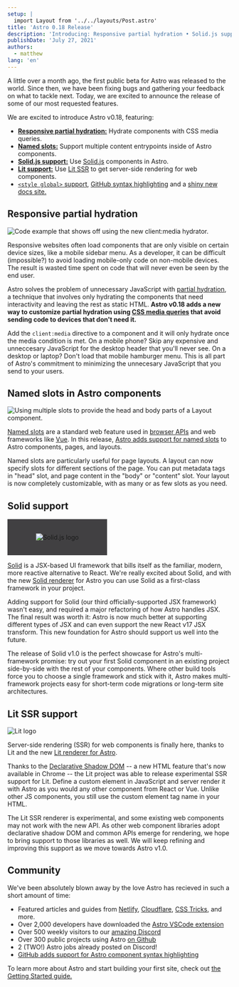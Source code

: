 ```yaml
---
setup: |
  import Layout from '../../layouts/Post.astro'
title: 'Astro 0.18 Release'
description: 'Introducing: Responsive partial hydration • Solid.js support • Lit SSR support • Named slots • Global style support • and more!'
publishDate: 'July 27, 2021'
authors:
  - matthew
lang: 'en'
---
```


A little over a month ago, the first public beta for Astro was released to the world. Since then, we have been fixing bugs and gathering your feedback on what to tackle next. Today, we are excited to announce the release of some of our most requested features.

We are excited to introduce Astro v0.18, featuring:

* __[Responsive partial hydration:](#responsive-partial-hydration)__ Hydrate components with CSS media queries.
* __[Named slots:](#named-slots-in-astro-components)__ Support multiple content entrypoints inside of Astro components.
* __[Solid.js support:](#solid-support)__ Use [Solid.js](https://www.solidjs.com/) components in Astro.
* __[Lit support:](#solid-support)__ Use [Lit SSR](https://lit.dev/) to get server-side rendering for web components.
* [`<style global>` support](https://docs.astro.build/guides/styling#overview), [GitHub syntax highlighting](https://twitter.com/n_moore/status/1417881860051509250) and a [shiny new docs site.](https://docs.astro.build/)

## Responsive partial hydration


<img src="/assets/blog/astro-018/responsive-hydration.jpg" alt="Code example that shows off using the new client:media hydrator." />
<!-- Saved from https://carbon.now.sh/16xchqPVdt5IEAY3Czg3 -->

Responsive websites often load components that are only visible on certain device sizes, like a mobile sidebar menu. As a developer, it can be difficult (impossible?) to avoid loading mobile-only code on non-mobile devices. The result is wasted time spent on code that will never even be seen by the end user.

Astro solves the problem of unnecessary JavaScript with [partial hydration](https://docs.astro.build/core-concepts/component-hydration), a technique that involves only hydrating the components that need interactivity and leaving the rest as static HTML. **Astro v0.18 adds a new way to customize partial hydration using [CSS media queries](https://docs.astro.build/core-concepts/component-hydration#mycomponent-clientmediaquery-) that avoid sending code to devices that don't need it.**

Add the `client:media` directive to a component and it will only hydrate once the media condition is met. On a mobile phone? Skip any expensive and unneccesary JavaScript for the desktop header that you'll never see. On a desktop or laptop? Don't load that mobile hamburger menu. This is all part of Astro's commitment to minimizing the unnecesary JavaScript that you send to your users.

## Named slots in Astro components

![Using multiple slots to provide the head and body parts of a Layout component.](/assets/blog/astro-018/named-slots.png)
<!-- https://carbon.now.sh/9UwJkMCezRIOhzac5VVp -->

[Named slots](https://developer.mozilla.org/en-US/docs/Web/Web_Components/Using_templates_and_slots) are a standard web feature used in [browser APIs](https://developer.mozilla.org/en-US/docs/Web/Web_Components/Using_templates_and_slots) and web frameworks like [Vue](https://vuejs.org/v2/guide/components-slots.html#Named-Slots). In this release, [Astro adds support for named slots](https://docs.astro.build/core-concepts/astro-components#slots) to Astro components, pages, and layouts.

Named slots are particularly useful for page layouts. A layout can now specify slots for different sections of the page. You can put metadata tags in "head" slot, and page content in the "body" or "content" slot. Your layout is now completely customizable, with as many or as few slots as you need.


## Solid support

<img src="/assets/blog/astro-018/solid-logo-dark.svg" alt="Solid.js logo" style="background-color: rgb(65, 64, 66); padding: 2rem 4rem;" />

[Solid](https://www.solidjs.com/) is a JSX-based UI framework that bills itself as the familiar, modern, more reactive alternative to React. We're really excited about Solid, and with the new [Solid renderer](https://github.com/withastro/astro/tree/main/packages/renderers/renderer-solid) for Astro you can use Solid as a first-class framework in your project.

Adding support for Solid (our third officially-supported JSX framework) wasn't easy, and required a major refactoring of how Astro handles JSX. The final result was worth it: Astro is now much better at supporting different types of JSX and can even support the new React v17 JSX transform. This new foundation for Astro should support us well into the future.

The release of Solid v1.0 is the perfect showcase for Astro's multi-framework promise: try out your first Solid component in an existing project side-by-side with the rest of your components. Where other build tools force you to choose a single framework and stick with it, Astro makes multi-framework projects easy for short-term code migrations or long-term site architectures.


## Lit SSR support

![Lit logo](/assets/blog/astro-018/lit-logo.svg)

Server-side rendering (SSR) for web components is finally here, thanks to Lit and the new [Lit renderer for Astro](https://github.com/withastro/astro/tree/main/packages/renderers/renderer-lit).

Thanks to the [Declarative Shadow DOM](https://web.dev/declarative-shadow-dom/) -- a new HTML feature that's now available in Chrome -- the Lit project was able to release experimental SSR support for Lit. Define a custom element in JavaScript and server render it with Astro as you would any other component from React or Vue. Unlike other JS components, you still use the custom element tag name in your HTML.

The Lit SSR renderer is experimental, and some existing web components may not work with the new API. As other web component libraries adopt declarative shadow DOM and common APIs emerge for rendering, we hope to bring support to those libraries as well. We will keep refining and improving this support as we move towards Astro v1.0.

## Community

We've been absolutely blown away by the love Astro has recieved in such a short amount of time:

- Featured articles and guides from [Netlify](https://www.netlify.com/blog/2021/07/23/build-a-modern-shopping-site-with-astro-and-serverless-functions/), [Cloudflare](https://developers.cloudflare.com/pages/framework-guides/astro), [CSS Tricks](https://css-tricks.com/a-look-at-building-with-astro/), and more.
- Over 2,000 developers have downloaded the [Astro VSCode extension](https://marketplace.visualstudio.com/items?itemName=astro-build.astro-vscode)
- Over 500 weekly visitors to our [amazing Discord](https://astro.build/chat)
- Over 300 public projects using Astro [on Github](https://github.com/withastro/astro)
- 2 (TWO!) Astro jobs already posted on Discord!
- [GitHub adds support for Astro component syntax highlighting](https://twitter.com/n_moore/status/1417881860051509250)

To learn more about Astro and start building your first site, check out [the Getting Started guide.](https://docs.astro.build)
